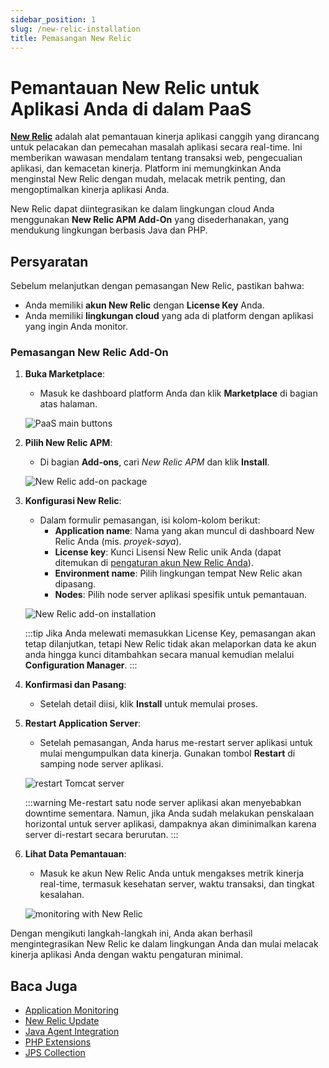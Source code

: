 ```yaml
---
sidebar_position: 1
slug: /new-relic-installation
title: Pemasangan New Relic
---
```


# Pemantauan New Relic untuk Aplikasi Anda di dalam PaaS

**[New Relic](https://newrelic.com/)** adalah alat pemantauan kinerja aplikasi canggih yang dirancang untuk pelacakan dan pemecahan masalah aplikasi secara real-time. Ini memberikan wawasan mendalam tentang transaksi web, pengecualian aplikasi, dan kemacetan kinerja. Platform ini memungkinkan Anda menginstal New Relic dengan mudah, melacak metrik penting, dan mengoptimalkan kinerja aplikasi Anda.

New Relic dapat diintegrasikan ke dalam lingkungan cloud Anda menggunakan **New Relic APM Add-On** yang disederhanakan, yang mendukung lingkungan berbasis Java dan PHP.

## Persyaratan

Sebelum melanjutkan dengan pemasangan New Relic, pastikan bahwa:
- Anda memiliki **akun New Relic** dengan **License Key** Anda.
- Anda memiliki **lingkungan cloud** yang ada di platform dengan aplikasi yang ingin Anda monitor.

### Pemasangan New Relic Add-On

1. **Buka Marketplace**:
   - Masuk ke dashboard platform Anda dan klik **Marketplace** di bagian atas halaman.

   ![PaaS main buttons](https://assets.dewacloud.com/dewacloud-docs/application_settings/monitoring-with-new-relic/new-relic-installation/02-paas-main-buttons.png)

2. **Pilih New Relic APM**:
   - Di bagian **Add-ons**, cari _New Relic APM_ dan klik **Install**.

   ![New Relic add-on package](https://assets.dewacloud.com/dewacloud-docs/application_settings/monitoring-with-new-relic/new-relic-installation/03-new-relic-add-on-package.png)

3. **Konfigurasi New Relic**:
   - Dalam formulir pemasangan, isi kolom-kolom berikut:
     - **Application name**: Nama yang akan muncul di dashboard New Relic Anda (mis. _proyek-saya_).
     - **License key**: Kunci Lisensi New Relic unik Anda (dapat ditemukan di [pengaturan akun New Relic Anda](https://login.newrelic.com/login)).
     - **Environment name**: Pilih lingkungan tempat New Relic akan dipasang.
     - **Nodes**: Pilih node server aplikasi spesifik untuk pemantauan.

   ![New Relic add-on installation](https://assets.dewacloud.com/dewacloud-docs/application_settings/monitoring-with-new-relic/new-relic-installation/04-new-relic-add-on-installation.png)

   :::tip
   Jika Anda melewati memasukkan License Key, pemasangan akan tetap dilanjutkan, tetapi New Relic tidak akan melaporkan data ke akun anda hingga kunci ditambahkan secara manual kemudian melalui **Configuration Manager**.
   :::

4. **Konfirmasi dan Pasang**:
   - Setelah detail diisi, klik **Install** untuk memulai proses.

5. **Restart Application Server**:
   - Setelah pemasangan, Anda harus me-restart server aplikasi untuk mulai mengumpulkan data kinerja. Gunakan tombol **Restart** di samping node server aplikasi.

   ![restart Tomcat server](https://assets.dewacloud.com/dewacloud-docs/application_settings/monitoring-with-new-relic/new-relic-installation/07-restart-tomcat-server.png)

   :::warning
   Me-restart satu node server aplikasi akan menyebabkan downtime sementara. Namun, jika Anda sudah melakukan penskalaan horizontal untuk server aplikasi, dampaknya akan diminimalkan karena server di-restart secara berurutan.
   :::

6. **Lihat Data Pemantauan**:
   - Masuk ke akun New Relic Anda untuk mengakses metrik kinerja real-time, termasuk kesehatan server, waktu transaksi, dan tingkat kesalahan.

   ![monitoring with New Relic](https://assets.dewacloud.com/dewacloud-docs/application_settings/monitoring-with-new-relic/new-relic-installation/08-monitoring-with-new-relic.png)

Dengan mengikuti langkah-langkah ini, Anda akan berhasil mengintegrasikan New Relic ke dalam lingkungan Anda dan mulai melacak kinerja aplikasi Anda dengan waktu pengaturan minimal.

## Baca Juga

- [Application Monitoring](https://docs.dewacloud.com/docs/view-app-statistics/)
- [New Relic Update](https://docs.dewacloud.com/docs/update-new-relic/)
- [Java Agent Integration](https://docs.dewacloud.com/docs/javaagent/)
- [PHP Extensions](https://docs.dewacloud.com/docs/php-extensions/)
- [JPS Collection](https://github.com/jelastic-jps)